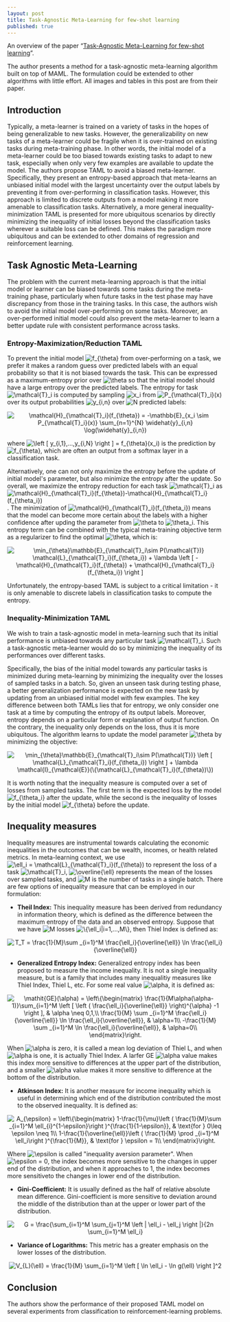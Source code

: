 ```yaml
---
layout: post
title: Task-Agnostic Meta-Learning for few-shot learning
published: true
---
```


An overview of the paper “[Task-Agnostic Meta-Learning for few-shot learning](https://arxiv.org/pdf/1805.07722.pdf)”.
<!--break-->
The author presents a method for a task-agnostic meta-learning algorithm built on top of MAML. The formulation could be extended to other algorithms with little effort. All images and tables in this post are from their paper.

## Introduction

Typically, a meta-learner is trained on a variety of tasks in the hopes of being generalizable to new tasks. However, the generalizability on new tasks of a meta-learner could be fragile when it is over-trained on existing tasks during meta-training phase. In other words, the initial model of a meta-learner could be too biased towards existing tasks to adapt to new task, especially when only very few examples are available to update the model.
The authors propose TAML to avoid a biased meta-learner. Specifically, they present an entropy-based approach that meta-learns an unbiased initial model with the largest uncertainty over the output labels by preventing it from over-performing in classification tasks. However, this approach is limited to discrete outputs from a model making it more amenable to classification tasks. Alternatively, a more general inequality-minimization TAML is presented for more ubiquitous scenarios by directly minimizing the inequality of initial losses beyond the classification tasks wherever a suitable loss can be defined. This makes the paradigm more ubiquitous and can be extended to other domains of regression and reinforcement learning.

## Task Agnostic Meta-Learning

The problem with the current meta-learning approach is that the initial model or learner can be biased towards some tasks during the meta-training phase, particularly when future tasks in the test phase may have discrepancy from those in the training tasks. In this case, the authors wish to avoid the initial model over-performing on some tasks. Moreover, an over-performed initial model could also prevent the meta-learner to learn a better update rule with consistent performance across tasks.


### Entropy-Maximization/Reduction TAML

To prevent the initial model <img src="https://latex.codecogs.com/svg.latex?f_{\theta}" title="f_{\theta}" /> from over-performing on a task, we prefer it makes a random guess over predicted labels with an equal probability so that it is not biased towards the task. This can be expressed as a maximum-entropy prior over <img src="https://latex.codecogs.com/svg.latex?\theta" title="\theta" /> so that the initial model should have a large entropy over the predicted labels. The entropy for task <img src="https://latex.codecogs.com/svg.latex?\mathcal{T}_i" title="\mathcal{T}_i" /> is computed by sampling <img src="https://latex.codecogs.com/svg.latex?x_i" title="x_i" /> from <img src="https://latex.codecogs.com/svg.latex?P_{\mathcal{T}_i}(x)" title="P_{\mathcal{T}_i}(x)" /> over its output probabilities <img src="https://latex.codecogs.com/svg.latex?y_{i,n}" title="y_{i,n}" /> over <img src="https://latex.codecogs.com/svg.latex?N" title="N" /> predicted labels:
<p align="center">
<img src="https://latex.codecogs.com/svg.latex?\mathcal{H}_{\mathcal{T}_i}(f_{\theta})&space;=&space;-\mathbb{E}_{x_i&space;\sim&space;P_{\mathcal{T}_i}(x)}&space;\sum_{n=1}^{N}&space;\widehat{y}_{i,n}&space;\log(\widehat{y}_{i,n})" title="\mathcal{H}_{\mathcal{T}_i}(f_{\theta}) = -\mathbb{E}_{x_i \sim P_{\mathcal{T}_i}(x)} \sum_{n=1}^{N} \widehat{y}_{i,n} \log(\widehat{y}_{i,n})" />
</p>

where <img src="https://latex.codecogs.com/svg.latex?\left&space;[&space;y_{i,1},...,y_{i,N}&space;\right&space;]&space;=&space;f_{\theta}(x_i)" title="\left [ y_{i,1},...,y_{i,N} \right ] = f_{\theta}(x_i)" /> is the prediction by <img src="https://latex.codecogs.com/svg.latex?f_{\theta}" title="f_{\theta}" />, which are often an output from a softmax layer in a classification task.

Alternatively, one can not only maximize the entropy before the update of initial model's parameter, but also minimize the entropy after the update. So overall, we maximize the entropy reduction for each task <img src="https://latex.codecogs.com/svg.latex?\mathcal{T}_i" title="\mathcal{T}_i" /> as
<img src="https://latex.codecogs.com/svg.latex?\mathcal{H}_{\mathcal{T}_i}(f_{\theta})-\mathcal{H}_{\mathcal{T}_i}(f_{\theta_i})" title="\mathcal{H}_{\mathcal{T}_i}(f_{\theta})-\mathcal{H}_{\mathcal{T}_i}(f_{\theta_i})" />. The minimization of <img src="https://latex.codecogs.com/svg.latex?\mathcal{H}_{\mathcal{T}_i}(f_{\theta_i})" title="\mathcal{H}_{\mathcal{T}_i}(f_{\theta_i})" /> means that the model can become more certain about the labels with a higher confidence after upding the parameter from <img src="https://latex.codecogs.com/svg.latex?\theta" title="\theta" /> to <img src="https://latex.codecogs.com/svg.latex?\theta_i" title="\theta_i" />. This entropy term can be combined with the typical meta-training objective term as a regularizer to find the optimal <img src="https://latex.codecogs.com/svg.latex?\theta" title="\theta" />, which is:

<p align="center">
<img src="https://latex.codecogs.com/svg.latex?\min_{\theta}\mathbb{E}_{\mathcal{T}_i\sim&space;P(\mathcal{T})}&space;\mathcal{L}_{\mathcal{T}_i}(f_{\theta_i})&space;&plus;&space;\lambda&space;\left&space;[&space;-\mathcal{H}_{\mathcal{T}_i}(f_{\theta})&space;&plus;&space;\mathcal{H}_{\mathcal{T}_i}(f_{\theta_i})&space;\right&space;]" title="\min_{\theta}\mathbb{E}_{\mathcal{T}_i\sim P(\mathcal{T})} \mathcal{L}_{\mathcal{T}_i}(f_{\theta_i}) + \lambda \left [ -\mathcal{H}_{\mathcal{T}_i}(f_{\theta}) + \mathcal{H}_{\mathcal{T}_i}(f_{\theta_i}) \right ]" />
</p>

Unfortunately, the entropy-based TAML is subject to a critical limitation - it is only amenable to discrete labels in classification tasks to compute the entropy.

### Inequality-Minimization TAML

We wish to train a task-agnostic model in meta-learning such that its initial performance is unbiased towards any particular task <img src="https://latex.codecogs.com/svg.latex?\mathcal{T}_i" title="\mathcal{T}_i" />. Such a task-agnostic meta-learner would do so by minimizing the inequality of its performances over different tasks.

Specifically, the bias of the initial model towards any particular tasks is minimized during meta-learning by minimizing the inequality over the losses of sampled tasks in a batch. So, given an unseen task during testing phase, a better generalization performance is expected on the new task by updating from an unbiased initial model with few examples. The key difference between both TAMLs lies that for entropy, we only consider one task at a time by computing the entropy of its output labels. Moreover, entropy depends on a particular form or explanation of output function. On the contrary, the inequality only depends on the loss, thus it is more ubiquitous. The algorithm learns to update the model parameter <img src="https://latex.codecogs.com/svg.latex?\theta" title="\theta" /> by minimizing the objective:

<p align="center">
<img src="https://latex.codecogs.com/svg.latex?\min_{\theta}\mathbb{E}_{\mathcal{T}_i\sim&space;P(\mathcal{T})}&space;\left&space;[&space;\mathcal{L}_{\mathcal{T}_i}(f_{\theta_i})&space;\right&space;]&space;&plus;&space;\lambda&space;\mathcal{I}_{\mathcal{E}}(\{\mathcal{L}_{\mathcal{T}_i}(f_{\theta})\})" title="\min_{\theta}\mathbb{E}_{\mathcal{T}_i\sim P(\mathcal{T})} \left [ \mathcal{L}_{\mathcal{T}_i}(f_{\theta_i}) \right ] + \lambda \mathcal{I}_{\mathcal{E}}(\{\mathcal{L}_{\mathcal{T}_i}(f_{\theta})\})" />
</p>

It is worth noting that the inequality measure is computed over a set of losses from sampled tasks. The first term is the expected loss by the model <img src="https://latex.codecogs.com/svg.latex?f_{\theta_i}" title="f_{\theta_i}" /> after the update, while the second is the inequality of losses by the initial model <img src="https://latex.codecogs.com/svg.latex?f_{\theta}" title="f_{\theta}" /> before the update.

## Inequality measures

Inequality measures are instrumental towards calculating the economic inequalities in the outcomes that can be wealth, incomes, or health related metrics. In meta-learning context, we use <img src="https://latex.codecogs.com/svg.latex?\ell_i&space;=&space;\mathcal{L}_{\mathcal{T}_i}(f_{\theta})" title="\ell_i = \mathcal{L}_{\mathcal{T}_i}(f_{\theta})" /> to represent the loss of a task <img src="https://latex.codecogs.com/svg.latex?\mathcal{T}_i" title="\mathcal{T}_i" />, <img src="https://latex.codecogs.com/svg.latex?\overline{\ell}" title="\overline{\ell}" /> represents the mean of the losses over sampled tasks, and <img src="https://latex.codecogs.com/svg.latex?M" title="M" /> is the number of tasks in a single batch. There are few options of inequality measure that can be employed in our formulation:

* **Theil Index:** This inequality measure has been derived from redundancy in information theory, which is defined as the difference between the maximum entropy of the data and an observed entropy. Suppose that we have <img src="https://latex.codecogs.com/svg.latex?M" title="M" /> losses <img src="https://latex.codecogs.com/svg.latex?\{\ell_i|i=1,...,M\}" title="\{\ell_i|i=1,...,M\}" />, then Thiel Index is defined as:

<p align="center">
<img src="https://latex.codecogs.com/svg.latex?T_T&space;=&space;\frac{1}{M}\sum&space;_{i=1}^M&space;\frac{\ell_i}{\overline{\ell}}&space;\ln&space;\frac{\ell_i}{\overline{\ell}}" title="T_T = \frac{1}{M}\sum _{i=1}^M \frac{\ell_i}{\overline{\ell}} \ln \frac{\ell_i}{\overline{\ell}}" />
</p>

* **Generalized Entropy Index:** Generalized entropy index has been proposed to measure the income inequality. It is not a single inequality measure, but is a family that includes many inequalitiy measures like Thiel Index, Thiel L, etc. For some real value <img src="https://latex.codecogs.com/svg.latex?\alpha" title="\alpha" />, it is defined as:

<p align="center">
<img src="https://latex.codecogs.com/svg.latex?\mathit{GE}(\alpha)&space;=&space;\left\{\begin{matrix}&space;\frac{1}{M\alpha(\alpha-1)}\sum_{i=1}^M&space;\left&space;[&space;\left&space;(&space;\frac{\ell_i}{\overline{\ell}}&space;\right)^{\alpha}&space;-1&space;\right&space;],&space;&&space;\alpha&space;\neq&space;0,1,\\&space;\frac{1}{M}&space;\sum&space;_{i=1}^M&space;\frac{\ell_i}{\overline{\ell}}&space;\ln&space;\frac{\ell_i}{\overline{\ell}},&space;&&space;\alpha=1\\&space;-\frac{1}{M}&space;\sum&space;_{i=1}^M&space;\ln&space;\frac{\ell_i}{\overline{\ell}},&space;&&space;\alpha=0\\&space;\end{matrix}\right." title="\mathit{GE}(\alpha) = \left\{\begin{matrix} \frac{1}{M\alpha(\alpha-1)}\sum_{i=1}^M \left [ \left ( \frac{\ell_i}{\overline{\ell}} \right)^{\alpha} -1 \right ], & \alpha \neq 0,1,\\ \frac{1}{M} \sum _{i=1}^M \frac{\ell_i}{\overline{\ell}} \ln \frac{\ell_i}{\overline{\ell}}, & \alpha=1\\ -\frac{1}{M} \sum _{i=1}^M \ln \frac{\ell_i}{\overline{\ell}}, & \alpha=0\\ \end{matrix}\right." />
</p>

When <img src="https://latex.codecogs.com/svg.latex?\alpha" title="\alpha" /> is zero, it is called a mean log deviation of Thiel L, and when <img src="https://latex.codecogs.com/svg.latex?\alpha" title="\alpha" /> is one, it is actually Thiel Index. A larfer GE <img src="https://latex.codecogs.com/svg.latex?\alpha" title="\alpha" /> value makes this index more sensitive to differences at the upper part of the distribution, and a smaller <img src="https://latex.codecogs.com/svg.latex?\alpha" title="\alpha" /> value makes it more sensitive to difference at the bottom of the distribution.

* **Atkinson Index:** It is another measure for income inequality which is useful in determining which end of the distribution contributed the most to the observed inequality. It is defined as:

<p align="center">
<img src="https://latex.codecogs.com/svg.latex?A_{\epsilon}&space;=&space;\left\{\begin{matrix}&space;1-\frac{1}{\mu}\left&space;(&space;\frac{1}{M}\sum&space;_{i=1}^M&space;\ell_{i}^{1-\epsilon}\right&space;)^{\frac{1}{1-\epsilon}},&space;&&space;\text{for&space;}&space;0\leq&space;\epsilon&space;\neq&space;1\\&space;1-\frac{1}{\overline{\ell}}\left&space;(&space;\frac{1}{M}&space;\prod&space;_{i=1}^M&space;\ell_i\right&space;)^{\frac{1}{M}},&space;&&space;\text{for&space;}&space;\epsilon&space;=&space;1\\&space;\end{matrix}\right." title="A_{\epsilon} = \left\{\begin{matrix} 1-\frac{1}{\mu}\left ( \frac{1}{M}\sum _{i=1}^M \ell_{i}^{1-\epsilon}\right )^{\frac{1}{1-\epsilon}}, & \text{for } 0\leq \epsilon \neq 1\\ 1-\frac{1}{\overline{\ell}}\left ( \frac{1}{M} \prod _{i=1}^M \ell_i\right )^{\frac{1}{M}}, & \text{for } \epsilon = 1\\ \end{matrix}\right." />
</p>

Where <img src="https://latex.codecogs.com/svg.latex?\epsilon" title="\epsilon" /> is called "inequality aversion parameter". When <img src="https://latex.codecogs.com/svg.latex?\epsilon&space;=&space;0" title="\epsilon = 0" />, the index becomes more sensitive to the changes in upper end of the distribution, and when it approaches to 1, the index becomes more sensitiveto the changes in lower end of the distribution.

* **Gini-Coefficient:** It is usually defined as the half of relative absolute mean difference. Gini-coefficient is more sensitive to deviation around the middle of the distribution than at the upper or lower part of the distribution.
<p align="center">
<img src="https://latex.codecogs.com/svg.latex?G&space;=&space;\frac{\sum_{i=1}^M&space;\sum_{j=1}^M&space;\left&space;|&space;\ell_i&space;-&space;\ell_j&space;\right&space;|}{2n&space;\sum_{i=1}^M&space;\ell_i}" title="G = \frac{\sum_{i=1}^M \sum_{j=1}^M \left | \ell_i - \ell_j \right |}{2n \sum_{i=1}^M \ell_i}" />
</p>

* **Variance of Logarithms:** This metric has a greater emphasis on the lower losses of the distribution.

<p align="center">
<img src="https://latex.codecogs.com/svg.latex?V_{L}(\ell)&space;=&space;\frac{1}{M}&space;\sum_{i=1}^M&space;\left&space;[&space;\ln&space;\ell_i&space;-&space;\ln&space;g(\ell)&space;\right&space;]^2" title="V_{L}(\ell) = \frac{1}{M} \sum_{i=1}^M \left [ \ln \ell_i - \ln g(\ell) \right ]^2" />
</p>

## Conclusion

The authors show the performance of their proposed TAML model on several experiments from classification to reinforcement-learning problems. 
